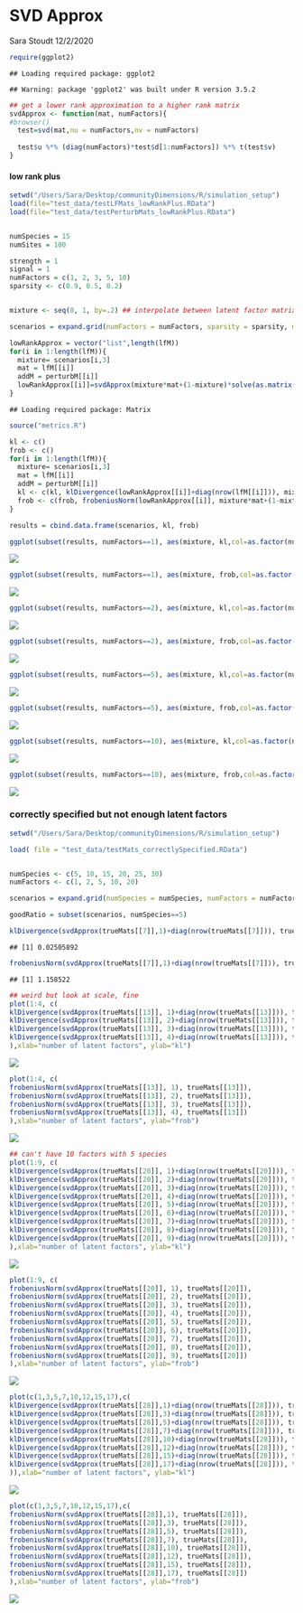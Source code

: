 SVD Approx
================
Sara Stoudt
12/2/2020

``` r
require(ggplot2)
```

    ## Loading required package: ggplot2

    ## Warning: package 'ggplot2' was built under R version 3.5.2

``` r
## get a lower rank approximation to a higher rank matrix
svdApprox <- function(mat, numFactors){
#browser()
  test=svd(mat,nu = numFactors,nv = numFactors)
  
  test$u %*% (diag(numFactors)*test$d[1:numFactors]) %*% t(test$v)
}
```

#### low rank plus

``` r
setwd("/Users/Sara/Desktop/communityDimensions/R/simulation_setup")
load(file="test_data/testLFMats_lowRankPlus.RData")
load(file="test_data/testPerturbMats_lowRankPlus.RData")


numSpecies = 15
numSites = 100

strength = 1 
signal = 1
numFactors = c(1, 2, 3, 5, 10)
sparsity <- c(0.9, 0.5, 0.2)


mixture <- seq(0, 1, by=.2) ## interpolate between latent factor matrix and perturbation matrix

scenarios = expand.grid(numFactors = numFactors, sparsity = sparsity, mixture = mixture)

lowRankApprox = vector("list",length(lfM))
for(i in 1:length(lfM)){
  mixture= scenarios[i,3]
  mat = lfM[[i]]
  addM = perturbM[[i]]
  lowRankApprox[[i]]=svdApprox(mixture*mat+(1-mixture)*solve(as.matrix(addM)), scenarios[i,1])
}
```

    ## Loading required package: Matrix

``` r
source("metrics.R")
```

``` r
kl <- c()
frob <- c()
for(i in 1:length(lfM)){
  mixture= scenarios[i,3]
  mat = lfM[[i]]
  addM = perturbM[[i]]
  kl <- c(kl, klDivergence(lowRankApprox[[i]]+diag(nrow(lfM[[i]])), mixture*mat+(1-mixture)*solve(as.matrix(addM)) +diag(nrow(lfM[[i]])) ))
  frob <- c(frob, frobeniusNorm(lowRankApprox[[i]], mixture*mat+(1-mixture)*solve(as.matrix(addM))))
}

results = cbind.data.frame(scenarios, kl, frob)
```

``` r
ggplot(subset(results, numFactors==1), aes(mixture, kl,col=as.factor(numFactors)))+geom_point(cex=2)+geom_line()+facet_wrap(~sparsity)+theme_minimal()
```

![](svdApprox_files/figure-gfm/unnamed-chunk-4-1.png)<!-- -->

``` r
ggplot(subset(results, numFactors==1), aes(mixture, frob,col=as.factor(numFactors)))+geom_point(cex=2)+geom_line()+facet_wrap(~sparsity)+theme_minimal()
```

![](svdApprox_files/figure-gfm/unnamed-chunk-4-2.png)<!-- -->

``` r
ggplot(subset(results, numFactors==2), aes(mixture, kl,col=as.factor(numFactors)))+geom_point(cex=2)+geom_line()+facet_wrap(~sparsity)+theme_minimal()
```

![](svdApprox_files/figure-gfm/unnamed-chunk-5-1.png)<!-- -->

``` r
ggplot(subset(results, numFactors==2), aes(mixture, frob,col=as.factor(numFactors)))+geom_point(cex=2)+geom_line()+facet_wrap(~sparsity)+theme_minimal()
```

![](svdApprox_files/figure-gfm/unnamed-chunk-5-2.png)<!-- -->

``` r
ggplot(subset(results, numFactors==5), aes(mixture, kl,col=as.factor(numFactors)))+geom_point(cex=2)+geom_line()+facet_wrap(~sparsity)+theme_minimal()
```

![](svdApprox_files/figure-gfm/unnamed-chunk-6-1.png)<!-- -->

``` r
ggplot(subset(results, numFactors==5), aes(mixture, frob,col=as.factor(numFactors)))+geom_point(cex=2)+geom_line()+facet_wrap(~sparsity)+theme_minimal()
```

![](svdApprox_files/figure-gfm/unnamed-chunk-6-2.png)<!-- -->

``` r
ggplot(subset(results, numFactors==10), aes(mixture, kl,col=as.factor(numFactors)))+geom_point(cex=2)+geom_line()+facet_wrap(~sparsity)+theme_minimal()
```

![](svdApprox_files/figure-gfm/unnamed-chunk-7-1.png)<!-- -->

``` r
ggplot(subset(results, numFactors==10), aes(mixture, frob,col=as.factor(numFactors)))+geom_point(cex=2)+geom_line()+facet_wrap(~sparsity)+theme_minimal()
```

![](svdApprox_files/figure-gfm/unnamed-chunk-7-2.png)<!-- -->

### correctly specified but not enough latent factors

``` r
setwd("/Users/Sara/Desktop/communityDimensions/R/simulation_setup")

load( file = "test_data/testMats_correctlySpecified.RData")


numSpecies <- c(5, 10, 15, 20, 25, 30)
numFactors <- c(1, 2, 5, 10, 20)

scenarios = expand.grid(numSpecies = numSpecies, numFactors = numFactors)

goodRatio = subset(scenarios, numSpecies==5)
```

``` r
klDivergence(svdApprox(trueMats[[7]],1)+diag(nrow(trueMats[[7]])), trueMats[[7]]+diag(nrow(trueMats[[7]])))
```

    ## [1] 0.02505892

``` r
frobeniusNorm(svdApprox(trueMats[[7]],1)+diag(nrow(trueMats[[7]])), trueMats[[7]]+diag(nrow(trueMats[[7]])))
```

    ## [1] 1.158522

``` r
## weird but look at scale, fine
plot(1:4, c(
klDivergence(svdApprox(trueMats[[13]], 1)+diag(nrow(trueMats[[13]])), trueMats[[13]]),
klDivergence(svdApprox(trueMats[[13]], 2)+diag(nrow(trueMats[[13]])), trueMats[[13]]),
klDivergence(svdApprox(trueMats[[13]], 3)+diag(nrow(trueMats[[13]])), trueMats[[13]]),
klDivergence(svdApprox(trueMats[[13]], 4)+diag(nrow(trueMats[[13]])), trueMats[[13]])
),xlab="number of latent factors", ylab="kl")
```

![](svdApprox_files/figure-gfm/unnamed-chunk-10-1.png)<!-- -->

``` r
plot(1:4, c(
frobeniusNorm(svdApprox(trueMats[[13]], 1), trueMats[[13]]),
frobeniusNorm(svdApprox(trueMats[[13]], 2), trueMats[[13]]),
frobeniusNorm(svdApprox(trueMats[[13]], 3), trueMats[[13]]),
frobeniusNorm(svdApprox(trueMats[[13]], 4), trueMats[[13]])
),xlab="number of latent factors", ylab="frob")
```

![](svdApprox_files/figure-gfm/unnamed-chunk-10-2.png)<!-- -->

``` r
## can't have 10 factors with 5 species
plot(1:9, c(
klDivergence(svdApprox(trueMats[[20]], 1)+diag(nrow(trueMats[[20]])), trueMats[[20]]+diag(nrow(trueMats[[20]]))),
klDivergence(svdApprox(trueMats[[20]], 2)+diag(nrow(trueMats[[20]])), trueMats[[20]]+diag(nrow(trueMats[[20]]))),
klDivergence(svdApprox(trueMats[[20]], 3)+diag(nrow(trueMats[[20]])), trueMats[[20]]+diag(nrow(trueMats[[20]]))),
klDivergence(svdApprox(trueMats[[20]], 4)+diag(nrow(trueMats[[20]])), trueMats[[20]]+diag(nrow(trueMats[[20]]))),
klDivergence(svdApprox(trueMats[[20]], 5)+diag(nrow(trueMats[[20]])), trueMats[[20]]+diag(nrow(trueMats[[20]]))),
klDivergence(svdApprox(trueMats[[20]], 6)+diag(nrow(trueMats[[20]])), trueMats[[20]]+diag(nrow(trueMats[[20]]))),
klDivergence(svdApprox(trueMats[[20]], 7)+diag(nrow(trueMats[[20]])), trueMats[[20]]+diag(nrow(trueMats[[20]]))),
klDivergence(svdApprox(trueMats[[20]], 8)+diag(nrow(trueMats[[20]])), trueMats[[20]]+diag(nrow(trueMats[[20]]))),
klDivergence(svdApprox(trueMats[[20]], 9)+diag(nrow(trueMats[[20]])), trueMats[[20]]+diag(nrow(trueMats[[20]])))
),xlab="number of latent factors", ylab="kl")
```

![](svdApprox_files/figure-gfm/unnamed-chunk-11-1.png)<!-- -->

``` r
plot(1:9, c(
frobeniusNorm(svdApprox(trueMats[[20]], 1), trueMats[[20]]),
frobeniusNorm(svdApprox(trueMats[[20]], 2), trueMats[[20]]),
frobeniusNorm(svdApprox(trueMats[[20]], 3), trueMats[[20]]),
frobeniusNorm(svdApprox(trueMats[[20]], 4), trueMats[[20]]),
frobeniusNorm(svdApprox(trueMats[[20]], 5), trueMats[[20]]),
frobeniusNorm(svdApprox(trueMats[[20]], 6), trueMats[[20]]),
frobeniusNorm(svdApprox(trueMats[[20]], 7), trueMats[[20]]),
frobeniusNorm(svdApprox(trueMats[[20]], 8), trueMats[[20]]),
frobeniusNorm(svdApprox(trueMats[[20]], 9), trueMats[[20]])
),xlab="number of latent factors", ylab="frob")
```

![](svdApprox_files/figure-gfm/unnamed-chunk-11-2.png)<!-- -->

``` r
plot(c(1,3,5,7,10,12,15,17),c(
klDivergence(svdApprox(trueMats[[28]],1)+diag(nrow(trueMats[[28]])), trueMats[[28]]+diag(nrow(trueMats[[28]]))),
klDivergence(svdApprox(trueMats[[28]],3)+diag(nrow(trueMats[[28]])), trueMats[[28]]+diag(nrow(trueMats[[28]]))),
klDivergence(svdApprox(trueMats[[28]],5)+diag(nrow(trueMats[[28]])), trueMats[[28]]+diag(nrow(trueMats[[28]]))),
klDivergence(svdApprox(trueMats[[28]],7)+diag(nrow(trueMats[[28]])), trueMats[[28]]+diag(nrow(trueMats[[28]]))),
klDivergence(svdApprox(trueMats[[28]],10)+diag(nrow(trueMats[[28]])), trueMats[[28]]+diag(nrow(trueMats[[28]]))),
klDivergence(svdApprox(trueMats[[28]],12)+diag(nrow(trueMats[[28]])), trueMats[[28]]+diag(nrow(trueMats[[28]]))),
klDivergence(svdApprox(trueMats[[28]],15)+diag(nrow(trueMats[[28]])), trueMats[[28]]+diag(nrow(trueMats[[28]]))),
klDivergence(svdApprox(trueMats[[28]],17)+diag(nrow(trueMats[[28]])), trueMats[[28]]+diag(nrow(trueMats[[28]]))
)),xlab="number of latent factors", ylab="kl")
```

![](svdApprox_files/figure-gfm/unnamed-chunk-12-1.png)<!-- -->

``` r
plot(c(1,3,5,7,10,12,15,17),c(
frobeniusNorm(svdApprox(trueMats[[28]],1), trueMats[[28]]),
frobeniusNorm(svdApprox(trueMats[[28]],3), trueMats[[28]]),
frobeniusNorm(svdApprox(trueMats[[28]],5), trueMats[[28]]),
frobeniusNorm(svdApprox(trueMats[[28]],7), trueMats[[28]]),
frobeniusNorm(svdApprox(trueMats[[28]],10), trueMats[[28]]),
frobeniusNorm(svdApprox(trueMats[[28]],12), trueMats[[28]]),
frobeniusNorm(svdApprox(trueMats[[28]],15), trueMats[[28]]),
frobeniusNorm(svdApprox(trueMats[[28]],17), trueMats[[28]])
),xlab="number of latent factors", ylab="frob")
```

![](svdApprox_files/figure-gfm/unnamed-chunk-12-2.png)<!-- -->
